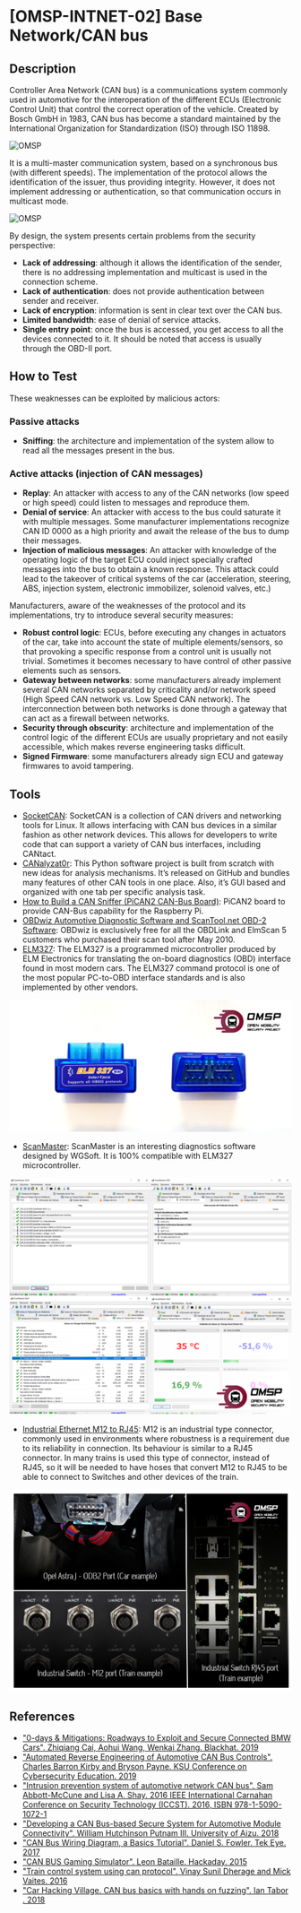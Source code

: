 # [OMSP-INTNET-02] Base Network/CAN bus
## Description

Controller Area Network (CAN bus) is a communications system commonly used in automotive for the interoperation of the different ECUs (Electronic Control Unit) that control the correct operation of the vehicle. Created by Bosch GmbH in 1983, CAN bus has become a standard maintained by the International Organization for Standardization (ISO) through ISO 11898.

![OMSP](/images/canbus.png)

It is a multi-master communication system, based on a synchronous bus (with different speeds). The implementation of the protocol allows the identification of the issuer, thus providing integrity. However, it does not implement addressing or authentication, so that communication occurs in multicast mode.

![OMSP](/images/canframe.png)

By design, the system presents certain problems from the security perspective:

* **Lack of addressing**: although it allows the identification of the sender, there is no addressing implementation and multicast is used in the connection scheme.
* **Lack of authentication**: does not provide authentication between sender and receiver.
* **Lack of encryption**: information is sent in clear text over the CAN bus.
* **Limited bandwidth**: ease of denial of service attacks.
* **Single entry point**: once the bus is accessed, you get access to all the devices connected to it. It should be noted that access is usually through the OBD-II port.

## How to Test
These weaknesses can be exploited by malicious actors:

### Passive attacks

* **Sniffing**: the architecture and implementation of the system allow to read all the messages present in the bus.

### Active attacks (injection of CAN messages)

* **Replay**: An attacker with access to any of the CAN networks (low speed or high speed) could listen to messages and reproduce them.
* **Denial of service**: An attacker with access to the bus could saturate it with multiple messages. Some manufacturer implementations recognize CAN ID 0000 as a high priority and await the release of the bus to dump their messages.
* **Injection of malicious messages**: An attacker with knowledge of the operating logic of the target ECU could inject specially crafted messages into the bus to obtain a known response. This attack could lead to the takeover of critical systems of the car (acceleration, steering, ABS, injection system, electronic immobilizer, solenoid valves, etc.)

Manufacturers, aware of the weaknesses of the protocol and its implementations, try to introduce several security measures:

* **Robust control logic**: ECUs, before executing any changes in actuators of the car, take into account the state of multiple elements/sensors, so that provoking a specific response from a control unit is usually not trivial. Sometimes it becomes necessary to have control of other passive elements such as sensors.
* **Gateway between networks**: some manufacturers already implement several CAN networks separated by criticality and/or network speed (High Speed CAN network vs. Low Speed CAN network). The interconnection between both networks is done through a gateway that can act as a firewall between networks.
* **Security through obscurity**: architecture and implementation of the control logic of the different ECUs are usually proprietary and not easily accessible, which makes reverse engineering tasks difficult.
* **Signed Firmware**: some manufacturers already sign ECU and gateway firmwares to avoid tampering.



## Tools

- [SocketCAN](https://wiki.linklayer.com/index.php/SocketCAN): SocketCAN is a collection of CAN drivers and networking tools for Linux. It allows interfacing with CAN bus devices in a similar fashion as other network devices. This allows for developers to write code that can support a variety of CAN bus interfaces, including CANtact.
- [CANalyzat0r](https://github.com/schutzwerk/CANalyzat0r): This Python software project is built from scratch with new ideas for analysis mechanisms. It’s released on GitHub and bundles many features of other CAN tools in one place. Also, it’s GUI based and organized with one tab per specific analysis task.
- [How to Build a CAN Sniffer (PiCAN2 CAN-Bus Board)](https://www.karambasecurity.com/blog/2018-01-17-how-to-build-a-can-sniffer): PiCAN2 board to provide CAN-Bus capability for the Raspberry Pi.
- [OBDwiz Automotive Diagnostic Software and ScanTool.net OBD-2 Software](https://www.scantool.net/scantool/downloads/diagnostic-software/): OBDwiz is exclusively free for all the OBDLink and ElmScan 5 customers who purchased their scan tool after May 2010.
- [ELM327](https://en.wikipedia.org/wiki/ELM327): The ELM327 is a programmed microcontroller produced by ELM Electronics for translating the on-board diagnostics (OBD) interface found in most modern cars. The ELM327 command protocol is one of the most popular PC-to-OBD interface standards and is also implemented by other vendors.

![OMSP](/images/ELM327.png)

- [ScanMaster](https://support.wgsoft.de/74-kunden-support-bereich/166-scanmaster-elm-update-auf-die-version-4-0-oder-hoeher.html): ScanMaster is an interesting diagnostics software designed by WGSoft. It is 100% compatible with ELM327 microcontroller.

![OMSP](/images/scanmaster.png)

- [Industrial Ethernet M12 to RJ45](https://www.amazon.com/m12-rj45/s?k=m12+to+rj45): M12 is an industrial type connector, commonly used in environments where robustness is a requirement due to its reliability in connection. Its behaviour is similar to a RJ45 connector. In many trains is used this type of connector, instead of RJ45, so it will be needed to have hoses that convert M12 to RJ45 to be able to connect to Switches and other devices of the train.

![OMSP](/images/cartrainports.png)

## References

*	["0-days & Mitigations: Roadways to Exploit and Secure Connected BMW Cars". Zhiqiang Cai, Aohui Wang, Wenkai Zhang. Blackhat. 2019](https://i.blackhat.com/USA-19/Thursday/us-19-Cai-0-Days-And-Mitigations-Roadways-To-Exploit-And-Secure-Connected-BMW-Cars-wp.pdf)
*	["Automated Reverse Engineering of Automotive CAN Bus Controls". Charles Barron Kirby and Bryson Payne. KSU Conference on Cybersecurity Education. 2019](https://digitalcommons.kennesaw.edu/ccerp/2019/research/5/)
*	["Intrusion prevention system of automotive network CAN bus". Sam Abbott-McCune and Lisa A. Shay. 2016 IEEE International Carnahan Conference on Security Technology (ICCST). 2016, ISBN 978-1-5090-1072-1](https://ieeexplore.ieee.org/abstract/document/7815711)
*	["Developing a CAN Bus-based Secure System for Automotive Module Connectivity". William Hutchinson Putnam III. University of Aizu. 2018](https://bettercan.readthedocs.io/ja/latest/_downloads/MT.pdf)
*	["CAN Bus Wiring Diagram, a Basics Tutorial". Daniel S. Fowler. Tek Eye. 2017](https://tekeye.uk/automotive/can-bus-cable-wiring)
*	["CAN BUS Gaming Simulator". Leon Bataille. Hackaday. 2015](https://hackaday.io/project/6288-can-bus-gaming-simulator)
*	["Train control system using can protocol". Vinay Sunil Dherage and Mick Vaites. 2016](https://www.mintynet.com/car-hack/chv-44con.pdf)
*	["Car Hacking Village. CAN bus basics with hands on fuzzing". Ian Tabor . 2018](https://www.irjet.net/archives/V3/i1/IRJET-V3I1116.pdf)
